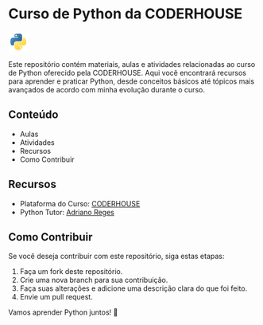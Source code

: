 # Curso de Python da CODERHOUSE

<a href="https://www.python.org" target="_blank"> <img src="https://raw.githubusercontent.com/devicons/devicon/master/icons/python/python-original.svg" alt="python" width="40" height="40"/> </a>

Este repositório contém materiais, aulas e atividades relacionadas ao curso de Python oferecido pela CODERHOUSE. Aqui você encontrará recursos para aprender e praticar Python, desde conceitos básicos até tópicos mais avançados de acordo com minha evolução durante o curso.

## Conteúdo

- Aulas
- Atividades
- Recursos
- Como Contribuir

## Recursos

- Plataforma do Curso: [CODERHOUSE](https://plataforma-beta.coderhouse.com/)
- Python Tutor: [Adriano Reges](https://github.com/AdrianoReges)

## Como Contribuir

Se você deseja contribuir com este repositório, siga estas etapas:

1. Faça um fork deste repositório.
2. Crie uma nova branch para sua contribuição.
3. Faça suas alterações e adicione uma descrição clara do que foi feito.
4. Envie um pull request.

Vamos aprender Python juntos! 🐍
